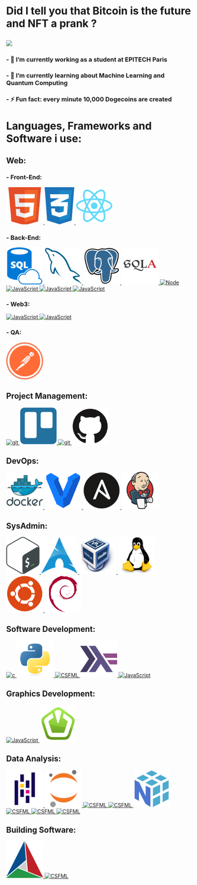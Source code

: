 # Did I tell you that Bitcoin is the future and NFT a prank ?<p align="center">
  <img src="https://github-readme-stats.vercel.app/api?username=Clement-Mikula&show_icons=true">
</p>

### - 🔭 I’m currently working as a student at EPITECH Paris
### - 🌱 I’m currently learning about Machine Learning and Quantum Computing
### - ⚡ Fun fact: every minute 10,000 Dogecoins are created



<h1 align="left">Languages, Frameworks and Software i use:</h1>
<h2 align="left">Web:</h2>
<h3 align="left">- Front-End:</h3>
  <a href="https://developer.mozilla.org/fr/docs/Web/HTML" target="_blank"> <img src="html.png?raw=true" alt="HTML" width="100" height="100"/> </a>
  <a href="https://developer.mozilla.org/fr/docs/Web/CSS" target="_blank"> <img src="css.png?raw=true" alt="CSS" width="80" height="100"/> </a>
  <a href="https://fr.reactjs.org/" target="_blank"> <img src="https://raw.githubusercontent.com/devicons/devicon/1119b9f84c0290e0f0b38982099a2bd027a48bf1/icons/react/react-original.svg" alt="React" width="100" height="100"/> </a>
<h3 align="left">- Back-End:</h3>
  <a href="https://sql.sh" target="_blank"> <img src="sql2.png?raw=true" alt="SQL" width="100" height="100"/> </a>
  <a href="https://mysql.com" target="_blank"> <img src="https://raw.githubusercontent.com/devicons/devicon/1119b9f84c0290e0f0b38982099a2bd027a48bf1/icons/mysql/mysql-original.svg" alt="SQL" width="100" height="100"/> </a>
  <a href="https://www.postgresql.org/" target="_blank"> <img src="https://raw.githubusercontent.com/devicons/devicon/1119b9f84c0290e0f0b38982099a2bd027a48bf1/icons/postgresql/postgresql-original.svg" alt="SQL" width="100" height="100"/> </a>
  <a href="https://www.postgresql.org/" target="_blank"> <img src="https://raw.githubusercontent.com/devicons/devicon/1119b9f84c0290e0f0b38982099a2bd027a48bf1/icons/sqlalchemy/sqlalchemy-original.svg" alt="SQL" width="100" height="100"/> </a>
  <a href="https://nodejs.org/en/" target="_blank"> <img src="https://www.angeluriot.com/portfolio/resources/shapes/skills/NodeJS.svg" alt="Node" width="100" height="100"/> </a>
  <a href="https://developer.mozilla.org/fr/docs/Web/JavaScript" target="_blank"> <img src="https://www.angeluriot.com/portfolio/resources/shapes/skills/JavaScript.svg" alt="JavaScript" width="100" height="100"/> </a>
  <a href="https://www.typescriptlang.org/" target="_blank"> <img src="https://www.angeluriot.com/portfolio/resources/shapes/skills/TypeScript.svg" alt="JavaScript" width="100" height="100"/> </a>
  <a href="http://expressjs.com" target="_blank"> <img src="https://www.angeluriot.com/portfolio/resources/images/skills/ExpressJS.png" alt="JavaScript" width="100" height="100"/> </a>
  
  <h3 align="left">- Web3:</h3>
  <a href="https://soliditylang.org/" target="_blank"> <img src="https://www.angeluriot.com/portfolio/resources/shapes/skills/Solidity.svg" alt="JavaScript" width="100" height="100"/> </a>
  <a href="https://web3js.readthedocs.io/en/v1.7.5/" target="_blank"> <img src="https://seeklogo.com/images/W/web3js-logo-62DEE79B50-seeklogo.com.png" alt="JavaScript" width="100" height="100"/> </a>

<h3 align="left">- QA:</h3>
  <a href="https://www.postman.com" target="_blank"> <img src="postman.png?raw=true" alt="Postman" width="100" height="100"/> </a>



<h2 align="left">Project Management:</h2>
  <a href="https://git-scm.com/" target="_blank"> <img src="https://www.vectorlogo.zone/logos/git-scm/git-scm-icon.svg" alt="git" width="100" height="100"/> </a>
  <a href="https://trello.com" target="_blank"> <img src="https://raw.githubusercontent.com/devicons/devicon/master/icons/trello/trello-plain.svg" alt="git" width="100" height="100"/> </a>
  <a href="https://trello.com" target="_blank"> <img src="https://upload.wikimedia.org/wikipedia/commons/thumb/e/e9/Notion-logo.svg/1200px-Notion-logo.svg.png" alt="git" width="100" height="100"/> </a>
  <a href="https://github.com" target="_blank"> <img src="https://raw.githubusercontent.com/devicons/devicon/1119b9f84c0290e0f0b38982099a2bd027a48bf1/icons/github/github-original.svg" alt="git" width="100" height="100"/> </a>



<h2 align="left">DevOps:</h2>
  <a href="https://www.docker.com/" target="_blank"> <img src="https://raw.githubusercontent.com/devicons/devicon/master/icons/docker/docker-original-wordmark.svg" alt="docker" width="100" height="100"/>
  </a>
    <a href="https://www.vagrantup.com/" target="_blank"> <img src="https://raw.githubusercontent.com/devicons/devicon/master/icons/vagrant/vagrant-original.svg" alt="docker" width="100" height="100"/>
  </a>
  <a href="https://www.ansible.com/" target="_blank"> <img src="https://raw.githubusercontent.com/devicons/devicon/master/icons/ansible/ansible-original.svg" alt="docker" width="100" height="100"/>
  </a>
  <a href="https://www.jenkins.io/" target="_blank"> <img src="https://raw.githubusercontent.com/devicons/devicon/1119b9f84c0290e0f0b38982099a2bd027a48bf1/icons/jenkins/jenkins-original.svg" alt="docker" width="100" height="100"/>
  </a>


<h2 align="left">SysAdmin:</h2>
  <a href="https://fr.wikipedia.org/wiki/Bourne-Again_shell" target="_blank"> <img src="bash.png?raw=true" alt="Bash" width="90" height="100"/> </a>
  <a href="https://archlinux.org" target="_blank"> <img src="Archlinux.png?raw=true" alt="ArchLinux" width="100" height="100"/> </a>
  <a href="https://www.virtualbox.org" target="_blank"> <img src="Virtualbox_logo.png?raw=true" alt="VirtualBox" width="100" height="100"/> </a>
  <a href="https://www.linux.org/" target="_blank"> <img src="https://raw.githubusercontent.com/devicons/devicon/master/icons/linux/linux-original.svg" alt="linux" width="100" height="100"/> </a>
  <a href="https://ubuntu.com/server" target="_blank"> <img src="https://raw.githubusercontent.com/devicons/devicon/master/icons/ubuntu/ubuntu-plain.svg" alt="linux" width="100" height="100"/> </a>
  <a href="https://debian.org" target="_blank"> <img src="https://raw.githubusercontent.com/devicons/devicon/1119b9f84c0290e0f0b38982099a2bd027a48bf1/icons/debian/debian-original.svg" alt="git" width="100" height="100"/> </a>
<h2 align="left">Software Development:</h2>
<p align="left">
  <a href="https://www.cprogramming.com/" target="_blank"> <img src="https://www.angeluriot.com/portfolio/resources/shapes/skills/C.svg" alt="c" width="100" height="100"/> </a>
  <a href="https://www.python.org" target="_blank"> <img src="https://raw.githubusercontent.com/devicons/devicon/master/icons/python/python-original.svg" alt="python" width="100" height="100"/> </a>
  <a href="https://en.wikipedia.org/wiki/C%2B%2B" target="_blank"> <img src="https://www.angeluriot.com/portfolio/resources/shapes/skills/Cpp.svg" alt="CSFML" width="100" height="100"/
  > </a>
    <a href="https://www.haskell.org/" target="_blank"> <img src="https://raw.githubusercontent.com/devicons/devicon/1119b9f84c0290e0f0b38982099a2bd027a48bf1/icons/haskell/haskell-original.svg" alt="CSFML" width="100" height="100"/
  > </a>
    <a href="https://www.java.com" target="_blank"> <img src="https://www.angeluriot.com/portfolio/resources/shapes/skills/Java.svg" alt="JavaScript" width="100" height="100"/> </a>
<h2 align="left">Graphics Development:</h2>
  <a href="https://unity.com/" target="_blank"> <img src="https://www.angeluriot.com/portfolio/resources/shapes/skills/Unity.svg" alt="JavaScript" width="100" height="100"/> </a>
  <a href="https://www.sfml-dev.org" target="_blank"> <img src="SFML.png?raw=true" alt="CSFML" width="100" height="100"/> </a>
<h2 align="left">Data Analysis:</h2>
  <a href="https://pandas.pydata.org/" target="_blank"> <img src="https://raw.githubusercontent.com/devicons/devicon/1119b9f84c0290e0f0b38982099a2bd027a48bf1/icons/pandas/pandas-original.svg" alt="CSFML" width="100" height="100"/> </a>
  <a href="https://jupyter.org/" target="_blank"> <img src="https://raw.githubusercontent.com/devicons/devicon/1119b9f84c0290e0f0b38982099a2bd027a48bf1/icons/jupyter/jupyter-original.svg" alt="CSFML" width="100" height="100"/> </a>
  <a href="https://jupyter.org/" target="_blank"> <img src="https://www.angeluriot.com/portfolio/resources/shapes/skills/Tensorflow.svg" alt="CSFML" width="100" height="100"/> </a>
  <a href="https://keras.io/" target="_blank"> <img src="https://upload.wikimedia.org/wikipedia/commons/thumb/a/ae/Keras_logo.svg/1200px-Keras_logo.svg.png" alt="CSFML" width="100" height="100"/> </a>
  <a href="https://numpy.org/" target="_blank"> <img src="https://raw.githubusercontent.com/devicons/devicon/1119b9f84c0290e0f0b38982099a2bd027a48bf1/icons/numpy/numpy-original.svg" alt="CSFML" width="100" height="100"/> </a>
  <a href="https://scikit-learn.org/" target="_blank"> <img src="https://www.ambient-it.net/wp-content/uploads/2018/07/scikit-learn-175.png" alt="CSFML" width="100" height="100"/> </a>
  <a href="https://matplotlib.org/" target="_blank"> <img src="https://upload.wikimedia.org/wikipedia/commons/thumb/0/01/Created_with_Matplotlib-logo.svg/2048px-Created_with_Matplotlib-logo.svg.png" alt="CSFML" width="100" height="100"/> </a>
  <a href="https://plotly.com/" target="_blank"> <img src="https://i.directioninformatique.com/wp-content/uploads/2020/01/plotlylogo.png" alt="CSFML" width="100" height="100"/> </a>

<h2 align="left">Building Software:</h2>
  <a href="https://jupyter.org/" target="_blank"> <img src="https://raw.githubusercontent.com/devicons/devicon/1119b9f84c0290e0f0b38982099a2bd027a48bf1/icons/cmake/cmake-original.svg" alt="CSFML" width="100" height="100"/> </a>
  <a href="https://www.tensorflow.org/" target="_blank"> <img src="https://upload.wikimedia.org/wikipedia/commons/thumb/2/22/Heckert_GNU_white.svg/langfr-1024px-Heckert_GNU_white.svg.png" alt="CSFML" width="100" height="100"/> </a>
</p>
